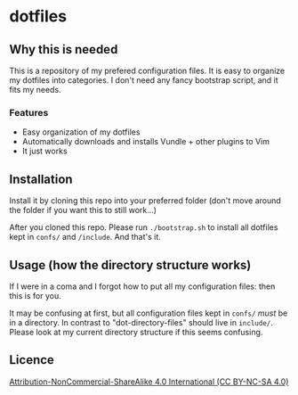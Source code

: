 # dotfiles

## Why this is needed

This is a repository of my prefered configuration files. It is easy to
organize my dotfiles into categories. I don't need any fancy bootstrap script,
and it fits my needs.

### Features
* Easy organization of my dotfiles
* Automatically downloads and installs Vundle + other plugins to Vim
* It just works

## Installation
Install it by cloning this repo into your preferred folder (don't move around
the folder if you want this to still work...)

After you cloned this repo. Please run `./bootstrap.sh` to install all dotfiles
kept in `confs/` and `/include`.  And that's it.

## Usage (how the directory structure works)
If I were in a coma and I forgot how to put all my configuration files: then
this is for you. 

It may be confusing at first, but all configuration files kept in `confs/` *must*
be in a directory. In contrast to "dot-directory-files" should live in `include/`.
Please look at my current directory structure if this seems confusing.

## Licence
[Attribution-NonCommercial-ShareAlike 4.0 International (CC BY-NC-SA
4.0)](https://creativecommons.org/licenses/by-nc-sa/4.0/)


